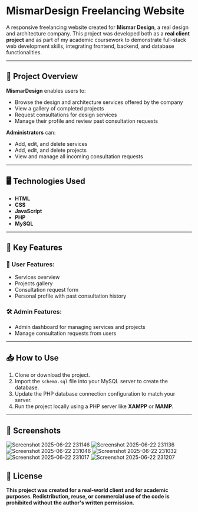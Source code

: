 # MismarDesign Freelancing Website

A responsive freelancing website created for **Mismar Design**, a real design and architecture company. This project was developed both as a **real client project** and as part of my academic coursework to demonstrate full-stack web development skills, integrating frontend, backend, and database functionalities.

---

## 📌 Project Overview

**MismarDesign** enables users to:
- Browse the design and architecture services offered by the company
- View a gallery of completed projects
- Request consultations for design services
- Manage their profile and review past consultation requests

**Administrators** can:
- Add, edit, and delete services
- Add, edit, and delete projects
- View and manage all incoming consultation requests

---

## 🖥️ Technologies Used

- **HTML**
- **CSS**
- **JavaScript**
- **PHP**
- **MySQL**

---

## 📸 Key Features

### 👥 User Features:
- Services overview
- Projects gallery
- Consultation request form
- Personal profile with past consultation history

### 🛠️ Admin Features:
- Admin dashboard for managing services and projects
- Manage consultation requests from users

---

## 📥 How to Use

1. Clone or download the project.
2. Import the `schema.sql` file into your MySQL server to create the database.
3. Update the PHP database connection configuration to match your server.
4. Run the project locally using a PHP server like **XAMPP** or **MAMP**.

---

## 📸 Screenshots

![Screenshot 2025-06-22 231146](https://github.com/user-attachments/assets/5c144e34-df66-4850-9534-52d37ff2eafa)
![Screenshot 2025-06-22 231136](https://github.com/user-attachments/assets/1450a193-762f-42bc-9de7-4500a64449a9)
![Screenshot 2025-06-22 231046](https://github.com/user-attachments/assets/57d2e18f-93e5-44c4-a38d-4f1a6dd22cfd)
![Screenshot 2025-06-22 231032](https://github.com/user-attachments/assets/738df1f2-1836-410d-a011-eec403f7ada6)
![Screenshot 2025-06-22 231017](https://github.com/user-attachments/assets/47b595fc-2a64-4632-aff3-cb16e97908aa)
![Screenshot 2025-06-22 231207](https://github.com/user-attachments/assets/93e11fd9-4f40-44dd-9ff4-f131857110a3)

## 📜 License

**This project was created for a real-world client and for academic purposes. Redistribution, reuse, or commercial use of the code is prohibited without the author's written permission.**
